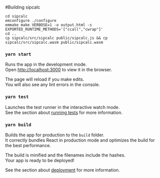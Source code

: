 #Building sipcalc

```
cd sipcalc
emconfigure ./configure
emmake make VERBOSE=1 -o output.html -s EXPORTED_RUNTIME_METHODS='["ccall","cwrap"]'
cd ..
cp sipcalc/src/sipcalc public/sipcalc.js && cp sipcalc/src/sipcalc.wasm public/sipcalc.wasm
```

### `yarn start`

Runs the app in the development mode.\
Open [http://localhost:3000](http://localhost:3000) to view it in the browser.

The page will reload if you make edits.\
You will also see any lint errors in the console.

### `yarn test`

Launches the test runner in the interactive watch mode.\
See the section about [running tests](https://facebook.github.io/create-react-app/docs/running-tests) for more information.

### `yarn build`

Builds the app for production to the `build` folder.\
It correctly bundles React in production mode and optimizes the build for the best performance.

The build is minified and the filenames include the hashes.\
Your app is ready to be deployed!

See the section about [deployment](https://facebook.github.io/create-react-app/docs/deployment) for more information.
